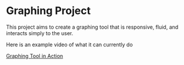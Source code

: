# Graphing Project
This project aims to create a graphing tool that is responsive, fluid, and interacts simply to the user.

Here is an example video of what it can currently do

<a href="http://htmlpreview.github.com/?https://github.com/Leafy1201/graphing/blob/master/html/video.html" target="_blank">Graphing Tool in Action</a>
